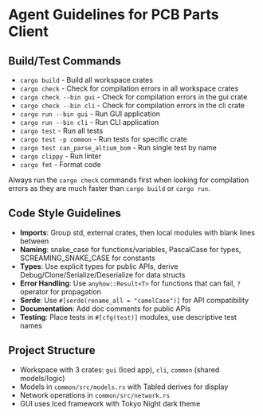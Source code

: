 # Agent Guidelines for PCB Parts Client

## Build/Test Commands
- `cargo build` - Build all workspace crates
- `cargo check` - Check for compilation errors in all workspace crates
- `cargo check --bin gui` - Check for compilation errors in the gui crate
- `cargo check --bin cli` - Check for compilation errors in the cli crate
- `cargo run --bin gui` - Run GUI application  
- `cargo run --bin cli` - Run CLI application
- `cargo test` - Run all tests
- `cargo test -p common` - Run tests for specific crate
- `cargo test can_parse_altium_bom` - Run single test by name
- `cargo clippy` - Run linter
- `cargo fmt` - Format code

Always run the `cargo check` commands first when looking for compilation errors as they are much faster than `cargo build` or `cargo run`.

## Code Style Guidelines
- **Imports**: Group std, external crates, then local modules with blank lines between
- **Naming**: snake_case for functions/variables, PascalCase for types, SCREAMING_SNAKE_CASE for constants
- **Types**: Use explicit types for public APIs, derive Debug/Clone/Serialize/Deserialize for data structs
- **Error Handling**: Use `anyhow::Result<T>` for functions that can fail, `?` operator for propagation
- **Serde**: Use `#[serde(rename_all = "camelCase")]` for API compatibility
- **Documentation**: Add doc comments for public APIs
- **Testing**: Place tests in `#[cfg(test)]` modules, use descriptive test names

## Project Structure
- Workspace with 3 crates: `gui` (Iced app), `cli`, `common` (shared models/logic)
- Models in `common/src/models.rs` with Tabled derives for display
- Network operations in `common/src/network.rs`
- GUI uses Iced framework with Tokyo Night dark theme
